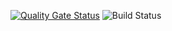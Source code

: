 [![Quality Gate Status](https://sonarcloud.io/api/project_badges/measure?project=ValentynaBondarenko_Movieland-Pro&metric=alert_status)](https://sonarcloud.io/dashboard?id=ValentynaBondarenko_Movieland-Pro)
![Build Status](https://github.com/ValentynaBondarenko/Movieland-Pro/actions/workflows/pipeline.yml/badge.svg?branch=main)

